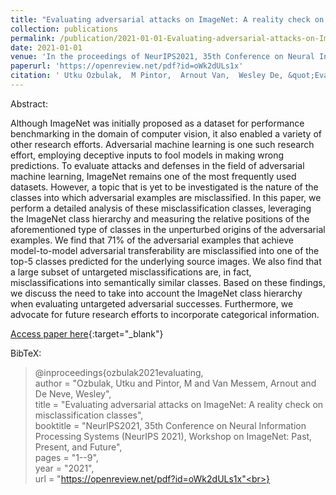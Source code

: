 ```yaml
---
title: "Evaluating adversarial attacks on ImageNet: A reality check on misclassification classes"
collection: publications
permalink: /publication/2021-01-01-Evaluating-adversarial-attacks-on-ImageNet-A-reality-check-on-misclassification-classes
date: 2021-01-01
venue: 'In the proceedings of NeurIPS2021, 35th Conference on Neural Information Processing Systems (NeurIPS 2021), Workshop on ImageNet: Past, Present, and Future'
paperurl: 'https://openreview.net/pdf?id=oWk2dULs1x'
citation: ' Utku Ozbulak,  M Pintor,  Arnout Van,  Wesley De, &quot;Evaluating adversarial attacks on ImageNet: A reality check on misclassification classes.&quot; In the proceedings of NeurIPS2021, 35th Conference on Neural Information Processing Systems (NeurIPS 2021), Workshop on ImageNet: Past, Present, and Future, 2021.'
---
```

Abstract:

Although ImageNet was initially proposed as a dataset for performance benchmarking in the domain of computer vision, it also enabled a variety of other research efforts. Adversarial machine learning is one such research effort, employing deceptive inputs to fool models in making wrong predictions. To evaluate attacks and defenses in the field of adversarial machine learning, ImageNet remains one of the most frequently used datasets. However, a topic that is yet to be investigated is the nature of the classes into which adversarial examples are misclassified. In this paper, we perform a detailed analysis of these misclassification classes, leveraging the ImageNet class hierarchy and measuring the relative positions of the aforementioned type of classes in the unperturbed origins of the adversarial examples. We find that 71\% of the adversarial examples that achieve model-to-model adversarial transferability are misclassified into one of the top-5 classes predicted for the underlying source images. We also find that a large subset of untargeted misclassifications are, in fact, misclassifications into semantically similar classes. Based on these findings, we discuss the need to take into account the ImageNet class hierarchy when evaluating untargeted adversarial successes. Furthermore, we advocate for future research efforts to incorporate categorical information.

[Access paper here](https://openreview.net/pdf?id=oWk2dULs1x){:target="_blank"}

BibTeX: 
>@inproceedings{ozbulak2021evaluating,<br>    author = "Ozbulak, Utku and Pintor, M and Van Messem, Arnout and De Neve, Wesley",<br>    title = "Evaluating adversarial attacks on ImageNet: A reality check on misclassification classes",<br>    booktitle = "NeurIPS2021, 35th Conference on Neural Information Processing Systems (NeurIPS 2021), Workshop on ImageNet: Past, Present, and Future",<br>    pages = "1--9",<br>    year = "2021",<br>    url = "https://openreview.net/pdf?id=oWk2dULs1x"<br>}<br>